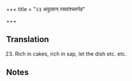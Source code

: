 +++
title = "२३ अपूपवान् रसवांश्चरुरेह"

+++
## Translation
23. Rich in cakes, rich in sap, let the dish etc. etc.

## Notes

